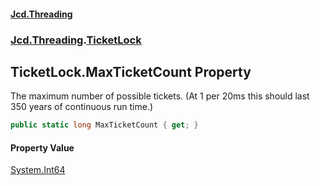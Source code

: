 #### [Jcd.Threading](index.md 'index')
### [Jcd.Threading](Jcd.Threading.md 'Jcd.Threading').[TicketLock](TicketLock.md 'Jcd.Threading.TicketLock')

## TicketLock.MaxTicketCount Property

The maximum number of possible tickets. (At 1 per 20ms this should last 350 years of continuous run time.)

```csharp
public static long MaxTicketCount { get; }
```

#### Property Value
[System.Int64](https://docs.microsoft.com/en-us/dotnet/api/System.Int64 'System.Int64')